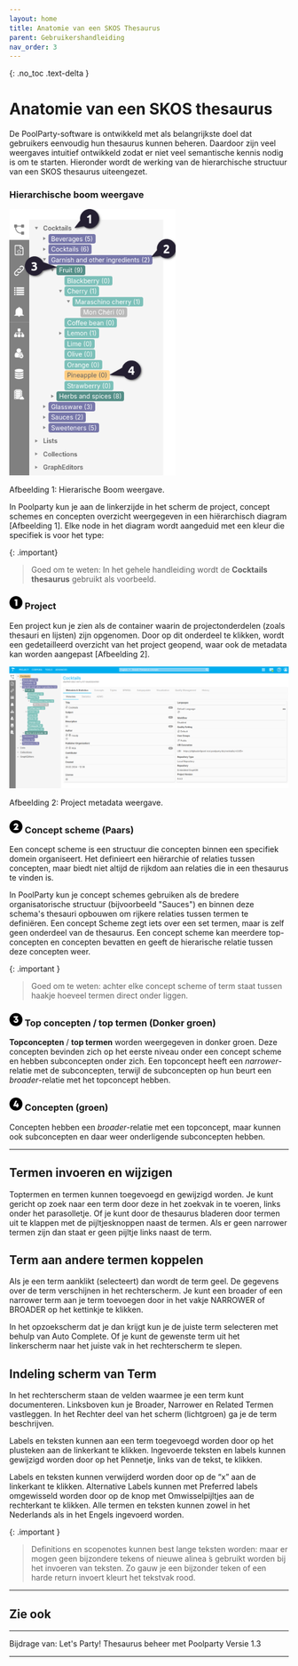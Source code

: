 ```yaml
---
layout: home
title: Anatomie van een SKOS Thesaurus
parent: Gebruikershandleiding
nav_order: 3
---
```

{: .no_toc .text-delta }

<script>
{% include js/custom.js %}
</script>

<!-- Overlay (only once) -->
<div id="overlay" 
     style="display: none; 
            position: fixed; 
            top: 0; 
            left: 0; 
            width: 100%; 
            height: 100%; 
            background: rgba(0, 0, 0, 0.8); 
            justify-content: center; 
            align-items: center; 
            z-index: 1000;">
  
  <img id="zoomImage" 
       alt="Zoomed Image" 
       style="max-width: 90%; 
              max-height: 90%; 
              cursor: zoom-out;" 
       onclick="closeZoom()" />
</div>



# Anatomie van een SKOS thesaurus 

De PoolParty-software is ontwikkeld met als belangrijkste doel dat gebruikers eenvoudig hun thesaurus kunnen beheren. Daardoor zijn veel weergaves intuitief ontwikkeld zodat er niet veel semantische kennis nodig is om te starten. Hieronder wordt de werking van de hierarchische structuur van een SKOS thesaurus uiteengezet.


### Hierarchische boom weergave



<img src="hierarchy01.png" 
     alt="Project Image 1" 
     style="width: 300px; cursor: zoom-in;" 
     onclick="openZoom('hierarchy01.png')" />

Afbeelding 1: Hierarische Boom weergave.

In Poolparty kun je aan de linkerzijde in het scherm de project, concept schemes en concepten overzicht weergegeven in een hiërarchisch diagram [Afbeelding 1].
Elke node in het diagram wordt aangeduid met een kleur die specifiek is voor het type:

{: .important}
> Goed om te weten: In het gehele handleiding wordt de **Cocktails thesaurus** gebruikt als voorbeeld. 

### ![Image](icon01.png) Project
Een project kun je zien als de container waarin de projectonderdelen (zoals thesauri en lijsten) zijn opgenomen. Door op dit onderdeel te klikken, wordt een gedetailleerd overzicht van het project geopend, waar ook de metadata kan worden aangepast [Afbeelding 2].


<img src="hierarchy02.png" 
     alt="Project Image 1"
     style="width: 800px; cursor: zoom-in;" 
     onclick="openZoom('hierarchy02.png')" />

Afbeelding 2: Project metadata weergave.

### ![Image](icon02.png) Concept scheme (Paars)
Een concept scheme is een structuur die concepten binnen een specifiek domein organiseert. Het definieert een hiërarchie of relaties tussen concepten, maar biedt niet altijd de rijkdom aan relaties die in een thesaurus te vinden is.

In PoolParty kun je concept schemes gebruiken als de bredere organisatorische structuur (bijvoorbeeld "Sauces") en binnen deze schema's thesauri opbouwen om rijkere relaties tussen termen te definiëren. Een concept Scheme zegt iets over een set termen, maar is zelf geen onderdeel van de thesaurus.
Een concept scheme kan meerdere top-concepten en concepten bevatten en geeft de hierarische relatie tussen deze concepten weer. 

{: .important }
> Goed om te weten: achter elke concept scheme of term staat tussen haakje hoeveel termen direct onder liggen.

### ![Image](icon03.png) Top concepten / top termen (Donker groen) 
**Topconcepten** / **top termen** worden weergegeven in donker groen. Deze concepten bevinden zich op het eerste niveau onder een concept scheme en hebben subconcepten onder zich. Een topconcept heeft een *narrower*-relatie met de subconcepten, terwijl de subconcepten op hun beurt een *broader*-relatie met het topconcept hebben.

### ![Image](icon04.png) Concepten (groen)
Concepten hebben een *broader*-relatie met een topconcept, maar kunnen ook subconcepten en daar weer onderligende subconcepten hebben.

---

## Termen invoeren en wijzigen
Toptermen en termen kunnen toegevoegd en gewijzigd worden.
Je kunt gericht op zoek naar een term door deze in het zoekvak in te voeren, links onder het parasolletje. Of je kunt door de thesaurus bladeren door termen uit te klappen met de pijltjesknoppen naast de termen. Als er geen narrower termen zijn dan staat er geen pijltje links naast de term.

## Term aan andere termen koppelen
Als je een term aanklikt (selecteert) dan wordt de term geel. De gegevens over de term verschijnen in het rechterscherm.
Je kunt een broader of een narrower term aan je term toevoegen door in het vakje NARROWER of BROADER op het kettinkje te klikken.

In het opzoekscherm dat je dan krijgt kun je de juiste term selecteren met behulp van Auto
Complete. Of je kunt de gewenste term uit het linkerscherm naar het juiste vak in het rechterscherm te slepen.

## Indeling scherm van Term
In het rechterscherm staan de velden waarmee je een term kunt documenteren. Linksboven kun je Broader, Narrower en Related Termen vastleggen. In het Rechter deel van het scherm (lichtgroen) ga je de term beschrijven.

Labels en teksten kunnen aan een term toegevoegd worden door op het plusteken aan de linkerkant te klikken.
Ingevoerde teksten en labels kunnen gewijzigd worden door op het Pennetje, links van de tekst, te klikken.

Labels en teksten kunnen verwijderd worden door op de “x” aan de linkerkant te klikken. Alternative Labels kunnen met Preferred labels omgewisseld worden door op de knop met
Omwisselpijltjes aan de rechterkant te klikken.
Alle termen en teksten kunnen zowel in het Nederlands als in het Engels ingevoerd worden.

{: .important }
> Definitions en scopenotes kunnen best lange teksten worden: maar er mogen geen
bijzondere tekens of nieuwe alinea ́s gebruikt worden bij het invoeren van teksten. Zo gauw
je een bijzonder teken of een harde return invoert kleurt het tekstvak rood.

---

## Zie ook




---

Bijdrage van: Let's Party! Thesaurus beheer met Poolparty Versie 1.3








---

